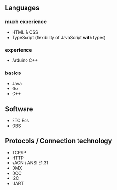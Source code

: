 ## Languages
### much experience
- HTML & CSS
- TypeScript (flexibility of JavaScript __with__ types)

### experience
- Arduino C++

### basics
- Java
- Go
- C++

## Software
- ETC Eos
- OBS

## Protocols / Connection technology
- TCP/IP
- HTTP
- sACN / ANSI E1.31
- DMX
- DCC
- I2C
- UART
